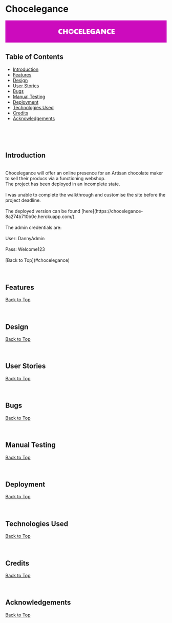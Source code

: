 # Chocelegance

![Hero Image](chocelegance-readme-hero.png)

## Table of Contents

* [Introduction](#introduction)
* [Features](#features)
* [Design](#design)
* [User Stories](#user-stories)
* [Bugs](#bugs)
* [Manual Testing](#manual-testing)
* [Deployment](#deployment)
* [Technologies Used](#technologies-used)
* [Credits](#credits)
* [Acknowledgements](#acknowledgements)
<br>
<br>
<br>

<!-- Introduction Section is below, with a 'Back to Top' anchor link, the link will be shown at the bottom of every section -->
## Introduction
<br>
Chocelegance will offer an online presence for an Artisan chocolate maker to sell their producs via a functioning webshop.
<br>
The project has been deployed in an incomplete state.
<br><br>
I was unable to complete the walkthrough and customise the site before the project deadline.
<br><br>
The deployed version can be found [here](https://chocelegance-8a274b710b0e.herokuapp.com/).
<br><br>
The admin credentials are:
<br><br>
User: DannyAdmin
<br><br>
Pass: Welcome123
<br><br>
[Back to Top](#chocelegance)
<br>
<br>
<br>



<!-------------------------------------------------------------------------------------------------------------------------------------------------------------------------------------------------------------------------------- FEATURES SECTION -->
## Features 



[Back to Top](#chocelegance)
<br>
<br>
<br>

<!--------------------------------------------------------------------------------------------------------------------------------------------------------------------------------------------------------------------------------- DESIGN SECTION -->
## Design 



[Back to Top](#chocelegance)
<br>
<br>
<br>


<!------------------------------------------------------------------------------------------------------------------------------------------------------------------------------------------------------------------------------ USER STORIES SECTION -->
## User Stories 



[Back to Top](#chocelegance)
<br>
<br>
<br>


<!----------------------------------------------------------------------------------------------------------------------------------------------------------------------------------------------------------------------------------- BUGS SECTION -->
## Bugs 




[Back to Top](#chocelegance)
<br>
<br>
<br>

<!---------------------------------------------------------------------------------------------------------------------------------------------------------------------------------------------------------------------------- MANUAL TESTING SECTION -->
## Manual Testing  



[Back to Top](#chocelegance)
<br>
<br>
<br>


<!------------------------------------------------------------------------------------------------------------------------------------------------------------------------------------------------------------------------ DEPLOYMENT SECTION -->
## Deployment 



[Back to Top](#chocelegance)
<br>
<br>
<br>


<!-------------------------------------------------------------------------------------------------------------------------------------------------------------------------------------------------------------------- TECHNOLOGIES USED SECTION -->
## Technologies Used 



[Back to Top](#chocelegance)
<br>
<br>
<br>

<!------------------------------------------------------------------------------------------------------------------------------------------------------------------------------------------------------------------- CREDITS SECTION -->
## Credits 


[Back to Top](#chocelegance)
<br>
<br>
<br>

<!-------------------------------------------------------------------------------------------------------------------------------------------------------------------------------------------------------------- ACKNOWLEDGEMENTS SECTION -->
## Acknowledgements 


[Back to Top](#chocelegance)
<br>
<br>
<br>